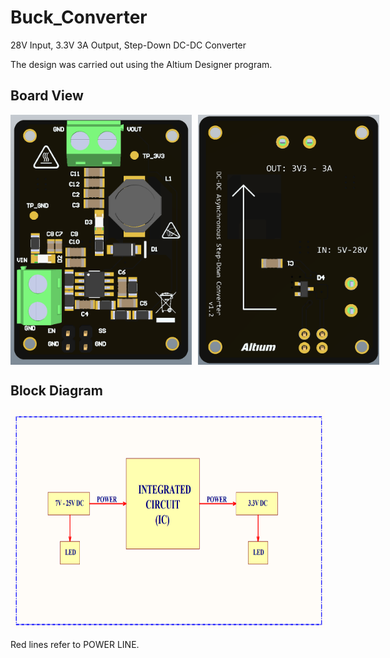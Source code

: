 # Buck_Converter
 28V Input, 3.3V 3A Output, Step-Down DC-DC Converter

 The design was carried out using the Altium Designer program.

## Board View

<div style="display: flex; align-items: center;">
  <img style="margin-right: 10px;" width="300" height="400" src="https://raw.githubusercontent.com/kurtasli/Buck_Converter/refs/heads/main/Buck_Converter/ProjectVersions/Revision_1_2/buck_top.png">
  <img width="300" height="400" src="https://raw.githubusercontent.com/kurtasli/Buck_Converter/refs/heads/main/Buck_Converter/ProjectVersions/Revision_1_2/buck_bottom.png">
</div>


## Block Diagram

<p align="left">
  <img width="800" height="350" src="https://github.com/kurtasli/Buck_Converter/blob/main/Buck_Converter/Images/buckblock.png?raw=true">
</p>

Red lines refer to POWER LINE.
